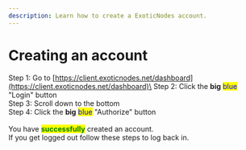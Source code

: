 ```yaml
---
description: Learn how to create a ExoticNodes account.
---
```


# Creating an account

Step 1: Go to [https://client.exoticnodes.net/dashboard](https://client.exoticnodes.net/dashboard)\
Step 2: Click the **big** <mark style="color:blue;">blue</mark> "Login" button\
Step 3: Scroll down to the bottom\
Step 4: Click the **big** <mark style="color:blue;">blue</mark> "Authorize" button\
\
You have <mark style="color:green;">**successfully**</mark> created an account.\
If you get logged out follow these steps to log back in.
